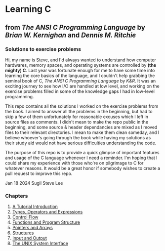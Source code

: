 # Learning C
## from _The ANSI C Programming Language_ by _Brian W. Kernighan_ and _Dennis M. Ritchie_
### Solutions to exercise problems

Hi, my name is Steve, and I'd always wanted to understand how computer hardwares, memory spaces, and operating systems are controlled by **(the mighty) C**. Last year was fortunate enough for me to have some time into learning the core basics of the language, and I couldn't help grabbing the seminal book of C, _The ANSI C Programming Language_ by _K&R_. It was an exciting journey to see how I/O are handled at low level, and working on the exercise problems filled in some of the knowledge gaps I had in low-level programming.

This repo contains all the solutions I worked on the exercise problems from the book. I aimed to answer all the problems in the beginning, but had to skip a few of them unfortunately for reasonable excuses which I left in source files as comments. I didn't mean to make the repo public in the beginning, and some source & header dependancies are mixed as I moved files to their relevant directories. I mean to make them clean someday, and I believe whoever's going through the book while having my solutions as their study aid would not have serious difficulties understanding the code.

The purpose of this repo is to provide a quick glimpse of important features and usage of the C language whenever I need a reminder. I'm hoping that I could share my experience with those who're on pilgrimage to C for whatever reasons. It would be a great honor if somebody wishes to create a pull request to improve this repo.

Jan 18 2024
Sugil Steve Lee

### Chapters

1. [A Tutorial Introduction](Chapter_1_-_A_Tutorial_Introduction/README.md)
2. [Types, Operators and Expressions](Chapter_2_-_Types_Operators_and_Expressions/README.md)
3. [Control Flow](Chapter_3_-_Control_Flow/README.md)
4. [Functions and Program Structure](Chapter_4_-_Functions_and_Program_Structure/README.md)
5. [Pointers and Arrays](Chapter_5_-_Pointers_and_Arrays/README.md)
6. [Structures](Chapter_6_-_Structures/README.md)
7. [Input and Output](Chapter_7_-_Input_and_Output/README.md)
8. [The UNIX System Interface](Chapter_8_-_The_Unix_System_Interface/README.md)
